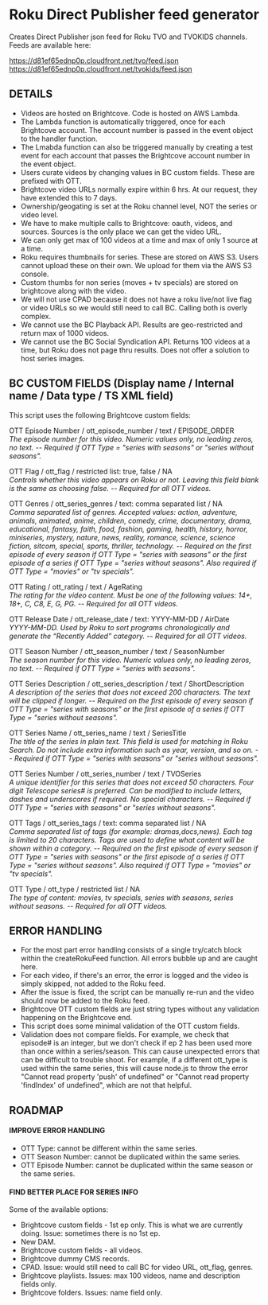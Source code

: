 # Roku Direct Publisher feed generator

Creates Direct Publisher json feed for Roku TVO and TVOKIDS channels. Feeds are available here:  
  
https://d81ef65ednp0p.cloudfront.net/tvo/feed.json  
https://d81ef65ednp0p.cloudfront.net/tvokids/feed.json  

## DETAILS

- Videos are hosted on Brightcove. Code is hosted on AWS Lambda.  
- The Lambda function is automatically triggered, once for each Brightcove account. The account number is passed in the event object to the handler function.
- The Lmabda function can also be triggered manually by creating a test event for each account that passes the Brightcove account number in the event object.
- Users curate videos by changing values in BC custom fields. These are prefixed with OTT.
- Brightcove video URLs normally expire within 6 hrs. At our request, they have extended this to 7 days.
- Ownership/geogating is set at the Roku channel level, NOT the series or video level.
- We have to make multiple calls to Brightcove: oauth, videos, and sources. Sources is the only place we can get the video URL.
- We can only get max of 100 videos at a time and max of only 1 source at a time.
- Roku requires thumbnails for series. These are stored on AWS S3. Users cannot upload these on their own. We upload for them via the AWS S3 console.
- Custom thumbs for non series (moves + tv specials) are stored on brightcove along with the video.
- We will not use CPAD because it does not have a roku live/not live flag or video URLs so we would still need to call BC. Calling both is overly complex.
- We cannot use the BC Playback API. Results are geo-restricted and return max of 1000 videos.
- We cannot use the BC Social Syndication API. Returns 100 videos at a time, but Roku does not page thru results. Does not offer a solution to host series images.

## BC CUSTOM FIELDS (Display name / Internal name / Data type / TS XML field)

This script uses the following Brightcove custom fields:  
  
OTT Episode Number / ott_episode_number / text / EPISODE_ORDER  
*The episode number for this video. Numeric values only, no leading zeros, no text. -- Required if OTT Type = "series with seasons" or "series without seasons".*  
  
OTT Flag / ott_flag / restricted list: true, false  / NA  
*Controls whether this video appears on Roku or not. Leaving this field blank is the same as choosing false. -- Required for all OTT videos.*  
  
OTT Genres / ott_series_genres / text: comma separated list / NA  
*Comma separated list of genres. Accepted values: action, adventure, animals, animated, anime, children, comedy, crime, documentary, drama, educational, fantasy, faith, food, fashion, gaming, health, history, horror, miniseries, mystery, nature, news, reality, romance, science, science fiction, sitcom, special, sports, thriller, technology. -- Required on the first episode of every season if OTT Type = "series with seasons" or the first episode of a series if OTT Type = "series without seasons". Also required if OTT Type = "movies" or "tv specials".*  
  
OTT Rating / ott_rating / text / AgeRating  
*The rating for the video content. Must be one of the following values: 14+, 18+, C, C8, E, G, PG. -- Required for all OTT videos.*  
  
OTT Release Date / ott_release_date / text: YYYY-MM-DD / AirDate  
*YYYY-MM-DD. Used by Roku to sort programs chronologically and generate the “Recently Added” category. -- Required for all OTT videos.*  
  
OTT Season Number / ott_season_number / text / SeasonNumber  
*The season number for this video. Numeric values only, no leading zeros, no text. -- Required if OTT Type = "series with seasons".*  
  
OTT Series Description / ott_series_description / text / ShortDescription  
*A description of the series that does not exceed 200 characters. The text will be clipped if longer. -- Required on the first episode of every season if OTT Type = "series with seasons" or the first episode of a series if OTT Type = "series without seasons".*  
  
OTT Series Name / ott_series_name / text / SeriesTitle  
*The title of the series in plain text. This field is used for matching in Roku Search. Do not include extra information such as year, version, and so on. -- Required if OTT Type = "series with seasons" or "series without seasons".*  
  
OTT Series Number / ott_series_number / text / TVOSeries  
*A unique identifier for this series that does not exceed 50 characters. Four digit Telescope series# is preferred. Can be modified to include letters, dashes and underscores if required. No special characters. -- Required if OTT Type = "series with seasons" or "series without seasons".*  
  
OTT Tags / ott_series_tags / text: comma separated list / NA  
*Comma separated list of tags (for example: dramas,docs,news). Each tag is limited to 20 characters. Tags are used to define what content will be shown within a category. -- Required on the first episode of every season if OTT Type = "series with seasons" or the first episode of a series if OTT Type = "series without seasons". Also required if OTT Type = "movies" or "tv specials".*  
  
OTT Type / ott_type / restricted list / NA  
*The type of content: movies, tv specials, series with seasons, series without seasons. -- Required for all OTT videos.*  

## ERROR HANDLING

- For the most part error handling consists of a single try/catch block within the createRokuFeed function. All errors bubble up and are caught here.
- For each video, if there's an error, the error is logged and the video is simply skipped, not added to the Roku feed.
- After the issue is fixed, the script can be manually re-run and the video should now be added to the Roku feed.
- Brightcove OTT custom fields are just string types without any validation happening on the Brightcove end.
- This script does some minimal validation of the OTT custom fields.
- Validation does not compare fields. For example, we check that episode# is an integer, but we don't check if ep 2 has been used more than once within a series/season. This can cause unexpected errors that can be difficult to trouble shoot. For example, if a different ott_type is used within the same series, this will cause node.js to throw the error "Cannot read property 'push' of undefined" or "Cannot read property 'findIndex' of undefined", which are not that helpful.

## ROADMAP

#### IMPROVE ERROR HANDLING

- OTT Type: cannot be different within the same series.
- OTT Season Number: cannot be duplicated within the same series.
- OTT Episode Number: cannot be duplicated within the same season or the same series.

#### FIND BETTER PLACE FOR SERIES INFO

Some of the available options:  
  
- Brightcove custom fields - 1st ep only. This is what we are currently doing. Issue: sometimes there is no 1st ep.
- New DAM.
- Brightcove custom fields - all videos.
- Brightcove dummy CMS records.
- CPAD. Issue: would still need to call BC for video URL, ott_flag, genres.
- Brightcove playlists. Issues: max 100 videos, name and description fields only.
- Brightcove folders. Issues: name field only.